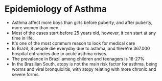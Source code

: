 # Epidemiology of Asthma

- Asthma affect more boys than girls before puberty, and after puberty, more women than men.
- Most of the cases start before 25 years old, however, it can start at any time in life.
- It's one of the most commum reason to look for medical care
- In Brazil, 8 people die everyday due to asthma, and there're 367.000 hospital entrancies due to acute asthma crises.
- The prevalance in Brazil among children and teenagers is 18-27%
- In the Brazilian South, atopy is not the main risk factor for asthma, being worms and viral bronquiolitis, with atopy relating with more chronic and severe forms.
